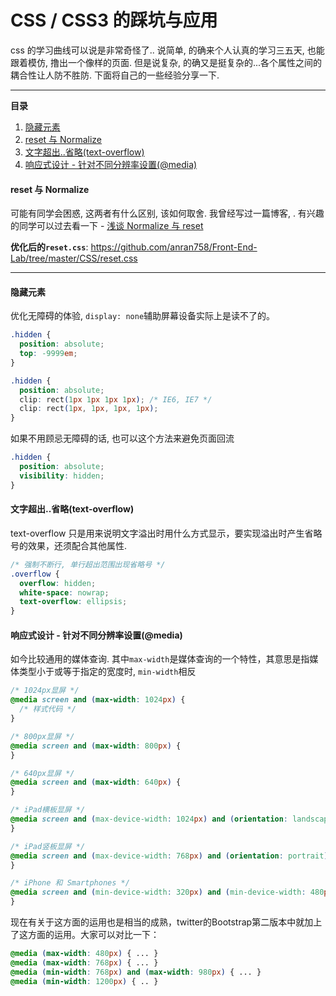 # CSS / CSS3 的踩坑与应用

css 的学习曲线可以说是非常奇怪了.. 说简单, 的确来个人认真的学习三五天, 也能跟着模仿, 撸出一个像样的页面. 但是说复杂, 的确又是挺复杂的...各个属性之间的耦合性让人防不胜防. 下面将自己的一些经验分享一下.

---

**目录**
1. [隐藏元素](#dispaly)
1. [reset 与 Normalize](#reset)
1. [文字超出..省略(text-overflow)](#text-overflow)
1. [响应式设计 - 针对不同分辨率设置(@media)](#responsive)

#### reset 与 Normalize

<a name="reset"></a>

可能有同学会困惑, 这两者有什么区别, 该如何取舍. 我曾经写过一篇博客, . 有兴趣的同学可以过去看一下 - [浅谈 Normalize 与 reset](https://anran758.github.io/blog/2017/10/15/%E6%B5%85%E8%B0%88Normalize%E4%B8%8Ereset/)

**优化后的`reset.css`**: https://github.com/anran758/Front-End-Lab/tree/master/CSS/reset.css

---

#### 隐藏元素

<a name="display"></a>

优化无障碍的体验, `display: none`辅助屏幕设备实际上是读不了的。

```css
.hidden {
  position: absolute;
  top: -9999em;
}

.hidden {
  position: absolute;
  clip: rect(1px 1px 1px 1px); /* IE6, IE7 */
  clip: rect(1px, 1px, 1px, 1px);
}
```

如果不用顾忌无障碍的话, 也可以这个方法来避免页面回流

```css
.hidden {
  position: absolute;
  visibility: hidden;
}
```

#### 文字超出..省略(text-overflow)
<a name="text-overflow"></a>

text-overflow 只是用来说明文字溢出时用什么方式显示，要实现溢出时产生省略号的效果，还须配合其他属性.

```css
/* 强制不断行, 单行超出范围出现省略号 */
.overflow {
  overflow: hidden;
  white-space: nowrap;
  text-overflow: ellipsis;
}
```

#### 响应式设计 - 针对不同分辨率设置(@media)
<a name="responsive"></a>

如今比较通用的媒体查询. 其中`max-width`是媒体查询的一个特性，其意思是指媒体类型小于或等于指定的宽度时, `min-width`相反
```css
/* 1024px显屏 */
@media screen and (max-width: 1024px) {
  /* 样式代码 */
}

/* 800px显屏 */
@media screen and (max-width: 800px) {
}

/* 640px显屏 */
@media screen and (max-width: 640px) {
}

/* iPad横板显屏 */
@media screen and (max-device-width: 1024px) and (orientation: landscape) {
}

/* iPad竖板显屏 */
@media screen and (max-device-width: 768px) and (orientation: portrait) {
}

/* iPhone 和 Smartphones */
@media screen and (min-device-width: 320px) and (min-device-width: 480px) {
}
```

现在有关于这方面的运用也是相当的成熟，twitter的Bootstrap第二版本中就加上了这方面的运用。大家可以对比一下： 
``` css
@media (max-width: 480px) { ... }
@media (max-width: 768px) { ... }
@media (min-width: 768px) and (max-width: 980px) { ... }
@media (min-width: 1200px) { .. }
```